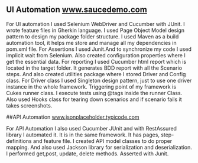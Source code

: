 ## UI Automation www.saucedemo.com

For UI automation I used Selenium WebDriver and Cucumber with JUnit. 
I wrote feature files in Gherkin language. 
I used Page Object Model design pattern to design my package folder structure.
I used Maven as a build automation tool, it helps me store and manage all my dependencies in pom.xml file. 
For Assertions I used Junit.And to synchronize my code I used implicit wait from Selenium. 
Also created configuration properties where I get the essential data. 
For reporting I used Cucumber html report which is located in the target folder. 
It generates BDD report with all the Scenario steps. 
And also created utilities package where I stored Driver and Config class. 
For Driver class I used Singleton design pattern, 
just to  use one driver instance in the whole framework. 
Triggering point of my framework is Cukes runner class. 
I execute tests using @tags inside the runner Class.
Also used Hooks class for tearing down scenarios and if scenario fails it takes screenshots.

##API Automation www.jsonplaceholder.typicode.com

For API Automation I also used Cucumber JUnit and with RestAssured library I automated it. 
It is in the same framework. It has pages, step-definitions and feature file. 
I created API model classes to do proper mapping. 
And also used Jackson library for serialization and deserialization. 
I performed get,post, update, delete methods. Asserted with Junit. 
